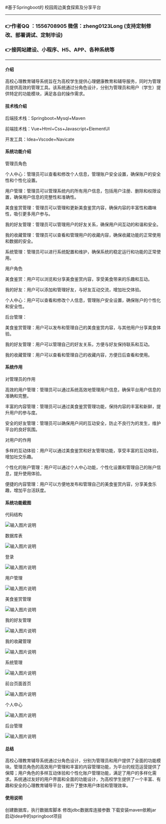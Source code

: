 #基于Springboot的 校园周边美食探索及分享平台

---
### 👉作者QQ ：1556708905 微信：zheng0123Long (支持定制修改、部署调试、定制毕设)

### 👉接网站建设、小程序、H5、APP、各种系统等

---

#### 介绍

高校心理教育辅导系统旨在为高校学生提供心理健康教育和辅导服务，同时为管理员提供高效的管理工具。该系统通过分角色设计，分别为管理员和用户（学生）提供特定的功能模块，满足各自的操作需求。

#### 技术栈介绍

后端技术栈：Springboot+Mysql+Maven

前端技术栈：Vue+Html+Css+Javascript+ElementUI

开发工具：Idea+Vscode+Navicate

#### 系统功能介绍

管理员角色

个人中心：管理员可以查看和修改个人信息，管理账户安全设置，确保账户的安全性和个性化设置。

用户管理：管理员可以管理系统内的所有用户信息，包括用户注册、删除和权限设置，确保用户信息的完整性和准确性。

美食鉴赏管理：管理员可以管理和更新美食鉴赏内容，确保内容的丰富性和趣味性，吸引更多用户参与。

我的好友管理：管理员可以管理用户的好友关系，确保用户间互动的和谐和安全。

我的收藏管理：管理员可以查看和管理用户的收藏内容，确保收藏功能的正常使用和数据的安全。

系统管理：管理员可以进行系统配置和维护，确保系统的稳定运行和功能的正常使用。

用户角色

美食鉴赏：用户可以浏览和分享美食鉴赏内容，享受美食带来的乐趣和互动。

我的好友：用户可以添加和管理好友，与好友互动交流，增加社交体验。

个人中心：用户可以查看和修改个人信息，管理账户安全设置，确保账户的个性化和安全性。

后台管理：

美食鉴赏管理：用户可以发布和管理自己的美食鉴赏内容，与其他用户分享美食体验。

我的好友管理：用户可以管理自己的好友关系，方便与好友保持联系和互动。

我的收藏管理：用户可以查看和管理自己的收藏内容，方便日后查看和使用。

#### 系统作用

对管理员的作用

高效的用户管理：管理员可以通过系统高效地管理用户信息，确保平台用户信息的准确和完整。

丰富的内容管理：管理员可以通过美食鉴赏管理功能，保持内容的丰富和新鲜，提升用户的参与度。

安全的好友管理：管理员可以确保用户间的互动安全，防止不良行为的发生，维护平台的良好氛围。

对用户的作用

多样的互动体验：用户可以通过美食鉴赏和好友管理功能，享受丰富的互动体验，增加社交乐趣。

个性化的账户管理：用户可以通过个人中心功能，个性化设置和管理自己的账户信息，提升使用体验。

便捷的内容管理：用户可以方便地发布和管理自己的美食鉴赏内容，分享美食乐趣，增加平台活跃度。

#### 系统功能截图

代码结构

![输入图片说明](images/45c20b81605d83a3d4eed948d849f57.png)

数据库表

![输入图片说明](images/1859eb375e69c5d3810209de128aebf.png)

登录

![输入图片说明](images/de43afcd757934808f2e5a732fd839f.png)

用户管理

![输入图片说明](images/4828e7c92df4474f1e0543dbe551aa8.png)

美食鉴赏管理

![输入图片说明](images/8cbe7f7ae29a92ce8f283bbccbcf4b2.png)

我的好友管理

![输入图片说明](images/adb6045cd532316c98350bf6dfa8d1e.png)

我的收藏管理

![输入图片说明](images/3f60d97bc281f761e2f671b335dc441.png)

系统管理

![输入图片说明](images/c332e8307c7df5be896ef1f981ec677.png)

前台页面首页

![输入图片说明](images/c1f6d2b4b949c9fc221775b77f11a6f.png)

个人中心

![输入图片说明](images/a063d948157ef93e271b0bbb4f66804.png)

后台管理

![输入图片说明](images/044cfcfb1776845443cdf1287fe0903.png)

#### 总结

高校心理教育辅导系统通过分角色设计，分别为管理员和用户提供了全面的功能模块。管理员角色的高效用户管理和丰富的内容管理功能，为平台的规范运营提供了保障；用户角色的多样互动体验和个性化账户管理功能，满足了用户的多样化需求。系统通过友好的用户界面和全面的功能设计，为高校学生提供了一个丰富、有趣和安全的心理教育辅导平台，提升了整体用户体验和管理效率。

#### 使用说明

创建数据库，执行数据库脚本 修改jdbc数据库连接参数 下载安装maven依赖jar 启动idea中的springboot项目
